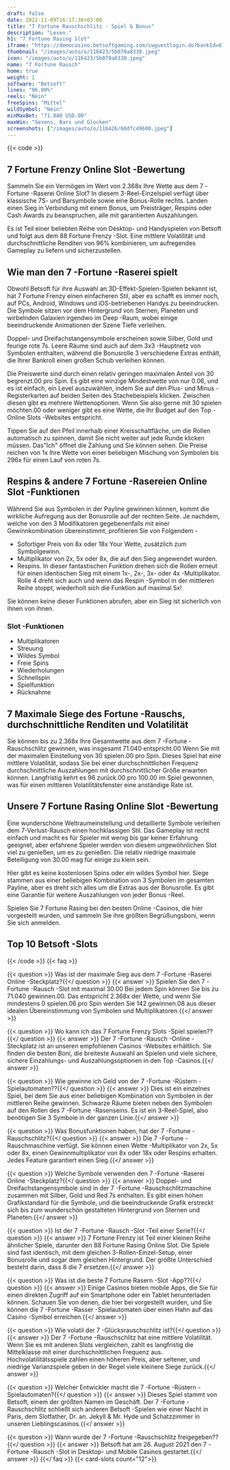 ```yaml
---
draft: false
date: 2022-11-09T16:17:38+03:00
title: "7 Fortune Rauschschlitz - Spiel & Bonus"
description: "Lesen."
h1: "7 Fortune Rasing Slot"
iframe: "https://democasino.betsoftgaming.com/cwguestlogin.do?bankId=675&CDN=AUTO&gameId=846"
thumbnail: "/images/auto/o/116423/5b079a8330.jpeg"
icon: "/images/auto/o/116423/5b079a8330.jpeg"
name: "7 Fortune Rausch"
home: true
weight: 1
software: "Betsoft"
lines: "96.00%"
reels: "Nein"
freeSpins: "Mittel"
wildSymbol: "Nein"
minMaxBet: "71.040 USD.00"
maxWin: "Sevens, Bars und Glocken"
screenshots: ["/images/auto/o/116426/60dfc49600.jpeg"]
---
```


{{< code >}}<h2>7 Fortune Frenzy Online Slot -Bewertung</h2><p>Sammeln Sie ein Vermögen im Wert von 2.368x Ihre Wette aus dem 7 -Fortune -Raserei Online Slot? In diesem 3-Reel-Einzelspiel verfügt über klassische 7S- und Barsymbole sowie eine Bonus-Rolle rechts. Landen einen Sieg in Verbindung mit einem Bonus, um Preisträger, Respins oder Cash Awards zu beanspruchen, alle mit garantierten Auszahlungen.</p><p>Es ist Teil einer beliebten Reihe von Desktop- und Handyspielen von Betsoft und folgt aus dem 88 Fortune Frenzy -Slot. Eine mittlere Volatilität und durchschnittliche Renditen von 96% kombinieren, um aufregendes Gameplay zu liefern und sicherzustellen.</p><h2>Wie man den 7 -Fortune -Raserei spielt</h2><p>Obwohl Betsoft für ihre Auswahl an 3D-Effekt-Spielen-Spielen bekannt ist, hat 7 Fortune Frenzy einen einfacheren Stil, aber es schafft es immer noch, auf PCs, Android, Windows und iOS-betriebenen Handys zu beeindrucken. Die Symbole sitzen vor dem Hintergrund von Sternen, Planeten und wirbelnden Galaxien irgendwo im Deep -Raum, wobei einige beeindruckende Animationen der Szene Tiefe verleihen.</p><p>Doppel- und Dreifachstangensymbole erscheinen sowie Silber, Gold und feurige rote 7s. Leere Räume sind auch auf dem 3x3 -Hauptnetz von Symbolen enthalten, während die Bonusrolle 3 verschiedene Extras enthält, die Ihrer Bankroll einen großen Schub verleihen können.</p><p>Die Preiswerte sind durch einen relativ geringen maximalen Anteil von 30 begrenzt.00 pro Spin. Es gibt eine winzige Mindestwette von nur 0.06, und es ist einfach, ein Level auszuwählen, indem Sie auf den Plus- und Minus -Registerkarten auf beiden Seiten des Stachebeispiels klicken. Zwischen diesen gibt es mehrere Wettenoptionen. Wenn Sie also gerne mit 30 spielen möchten.00 oder weniger gibt es eine Wette, die Ihr Budget auf den Top -Online Slots -Websites entspricht.</p><p>Tippen Sie auf den Pfeil innerhalb einer Kreisschaltfläche, um die Rollen automatisch zu spinnen, damit Sie nicht weiter auf jede Runde klicken müssen. Das"Ich" öffnet die Zahlung und Sie können sehen. Die Preise reichen von 1x Ihre Wette von einer beliebigen Mischung von Symbolen bis 296x für einen Lauf von roten 7s.</p><h2>Respins & andere 7 Fortune -Rasereien Online Slot -Funktionen</h2><p>Während Sie aus Symbolen in der Payline gewinnen können, kommt die wirkliche Aufregung aus der Bonusrolle auf der rechten Seite. Je nachdem, welche von den 3 Modifikatoren gegebenenfalls mit einer Gewinnkombination übereinstimmt, profitieren Sie von Folgendem -</p><ul><li>Sofortiger Preis von 8x oder 18x Your Wette, zusätzlich zum Symbolgewinn.</li><li>Multiplikator von 2x, 5x oder 8x, die auf den Sieg angewendet wurden.</li><li>Respins. In dieser fantastischen Funktion drehen sich die Rollen erneut für einen identischen Sieg mit einem 1x-, 2x-, 3x- oder 4x -Multiplikator. Rolle 4 dreht sich auch und wenn das Respin -Symbol in der mittleren Reihe stoppt, wiederholt sich die Funktion auf maximal 5x!</li></ul><p>Sie können keine dieser Funktionen abrufen, aber ein Sieg ist sicherlich von ihnen von ihnen.</p><h3>
Slot -Funktionen</h3><ul>
<li></span>
Multiplikatoren</li>
<li></span>
Streuung</li>
<li></span>
Wildes Symbol</li>
<li></span>
Freie Spins</li>
<li></span>
Wiederholungen</li>
<li></span>
Schnellspin</li>
<li></span>
Spielfunktion</li>
<li></span>
Rücknahme</li></ul><h2>7 Maximale Siege des Fortune -Rauschs, durchschnittliche Renditen und Volatilität</h2><p>Sie können bis zu 2.368x Ihre Gesamtwette aus dem 7 -Fortune -Rauschschlitz gewinnen, was insgesamt 71.040 entspricht.00 Wenn Sie mit der maximalen Einstellung von 30 spielen.00 pro Spin. Dieses Spiel hat eine mittlere Volatilität, sodass Sie bei einer durchschnittlichen Frequenz durchschnittliche Auszahlungen mit durchschnittlicher Größe erwarten können. Langfristig kehrt es 96 zurück.00 pro 100.00 im Spiel gewonnen, was für einen mittleren Volatilitätsfenster eine anständige Rate ist.</p><h2>Unsere 7 Fortune Rasing Online Slot -Bewertung</h2><p>Eine wunderschöne Weltraumeinstellung und detaillierte Symbole verleihen dem 7-Verlust-Rausch einen hochklassigen Stil. Das Gameplay ist recht einfach und macht es für Spieler mit wenig bis gar keiner Erfahrung geeignet, aber erfahrene Spieler werden von diesem ungewöhnlichen Slot viel zu genießen, um es zu genießen. Die relativ niedrige maximale Beteiligung von 30.00 mag für einige zu klein sein.</p><p>Hier gibt es keine kostenlosen Spins oder ein wildes Symbol hier. Siege stammen aus einer beliebigen Kombination von 3 Symbolen im gesamten Payline, aber es dreht sich alles um die Extras aus der Bonusrolle. Es gibt eine Garantie für weitere Auszahlungen von jeder Bonus -Reel.</p><p>Spielen Sie 7 Fortune Rasing bei den besten Online -Casinos, die hier vorgestellt wurden, und sammeln Sie ihre größten Begrüßungsboni, wenn Sie sich anmelden.</p><h2>Top 10 Betsoft -Slots</h2>
{{< /code >}}
{{< faq >}}

{{< question >}} Was ist der maximale Sieg aus dem 7 -Fortune -Raserei Online -Steckplatz?{{</ question >}}
{{< answer >}} Spielen Sie den 7 -Fortune -Rausch -Slot mit maximal 30.00 Bei jedem Spin können Sie bis zu 71.040 gewinnen.00. Das entspricht 2.368x der Wette, und wenn Sie mindestens 0 spielen.06 pro Spin werden Sie 142 gewinnen.08 aus dieser idealen Übereinstimmung von Symbolen und Multiplikatoren.{{</ answer >}}

{{< question >}} Wo kann ich das 7 Fortune Frenzy Slots -Spiel spielen??{{</ question >}}
{{< answer >}} Der 7 -Fortune -Rausch -Online -Steckplatz ist an unseren empfohlenen Casinos -Websites erhältlich. Sie finden die besten Boni, die breiteste Auswahl an Spielen und viele sichere, sichere Einzahlungs- und Auszahlungsoptionen in den Top -Casinos.{{</ answer >}}

{{< question >}} Wie gewinne ich Geld von der 7 -Fortune -Rüstern -Spielautomaten??{{</ question >}}
{{< answer >}} Dies ist ein einzelnes Spiel, bei dem Sie aus einer beliebigen Kombination von Symbolen in der mittleren Reihe gewinnen. Schwarze Räume bieten neben den Symbolen auf den Rollen des 7 -Fortune -Rasenseins. Es ist ein 3-Reel-Spiel, also benötigen Sie 3 Symbole in der ganzen Linie.{{</ answer >}}

{{< question >}} Was Bonusfunktionen haben, hat der 7 -Fortune -Rauschschlitz?{{</ question >}}
{{< answer >}} Die 7 -Fortune -Rauschmaschine verfügt. Sie können einen Wette -Multiplikator von 2x, 5x oder 8x, einen Gewinnmultiplikator von 8x oder 18x oder Respins erhalten. Jedes Feature garantiert einen Sieg.{{</ answer >}}

{{< question >}} Welche Symbole verwenden den 7 -Fortune -Raserei Online -Steckplatz?{{</ question >}}
{{< answer >}} Doppel- und Dreifachstangensymbole sind in der 7 -Fortune -Rauschschlitzmaschine zusammen mit Silber, Gold und Red 7s enthalten. Es gibt einen hohen Grafikstandard für die Symbole, und die beeindruckende Grafik erstreckt sich bis zum wunderschön gestalteten Hintergrund von Sternen und Planeten.{{</ answer >}}

{{< question >}} Ist der 7 -Fortune -Rausch -Slot -Teil einer Serie?{{</ question >}}
{{< answer >}} 7 Fortune Frenzy ist Teil einer kleinen Reihe ähnlicher Spiele, darunter den 88 Fortune Rasing Online Slot. Die Spiele sind fast identisch, mit dem gleichen 3-Rollen-Einzel-Setup, einer Bonusrolle und sogar dem gleichen Hintergrund. Der größte Unterschied besteht darin, dass 8 die 7 ersetzen.{{</ answer >}}

{{< question >}} Was ist die beste 7 Fortune Rasern -Slot -App??{{</ question >}}
{{< answer >}} Einige Casinos bieten mobile Apps, die Sie für einen direkten Zugriff auf ein Smartphone oder ein Tablet herunterladen können. Schauen Sie von denen, die hier bei vorgestellt wurden, und Sie können die 7 -Fortune -Rasser -Spielautomaten über einen Hahn auf das Casino -Symbol erreichen.{{</ answer >}}

{{< question >}} Wie volatil der 7 -Glücksrauschschlitz ist?{{</ question >}}
{{< answer >}} Der 7 -Fortune -Rauschschlitz hat eine mittlere Volatilität. Wenn Sie es mit anderen Slots vergleichen, zahlt es langfristig die Mittelklasse mit einer durchschnittlichen Frequenz aus. Hochvolatilitätsspiele zahlen einen höheren Preis, aber seltener, und niedrige Varianzspiele geben in der Regel viele kleinere Siege zurück.{{</ answer >}}

{{< question >}} Welcher Entwickler macht die 7 -Fortune -Rüstern -Spielautomaten?{{</ question >}}
{{< answer >}} Dieses Spiel stammt von Betsoft, einem der größten Namen im Geschäft. Der 7 -Fortune -Rauschschlitz schließt sich anderen Betsoft -Spielen wie einer Nacht in Paris, dem Slotfather, Dr. an. Jekyll & Mr. Hyde und Schatzzimmer in unseren Lieblingscasinos.{{</ answer >}}

{{< question >}} Wann wurde der 7 -Fortune -Rauschschlitz freigegeben??{{</ question >}}
{{< answer >}} Betsoft hat am 26. August 2021 den 7 -Fortune -Rausch -Slot in Desktop- und Mobile Casinos gestartet.{{</ answer >}}
{{</ faq >}}
{{< card-slots count="12">}}